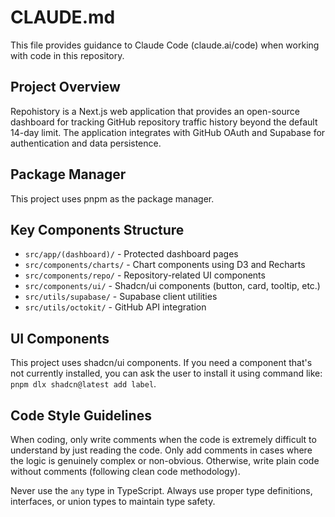 # CLAUDE.md

This file provides guidance to Claude Code (claude.ai/code) when working with code in this repository.

## Project Overview

Repohistory is a Next.js web application that provides an open-source dashboard for tracking GitHub repository traffic history beyond the default 14-day limit. The application integrates with GitHub OAuth and Supabase for authentication and data persistence.

## Package Manager

This project uses pnpm as the package manager.

## Key Components Structure

- `src/app/(dashboard)/` - Protected dashboard pages
- `src/components/charts/` - Chart components using D3 and Recharts
- `src/components/repo/` - Repository-related UI components
- `src/components/ui/` - Shadcn/ui components (button, card, tooltip, etc.)
- `src/utils/supabase/` - Supabase client utilities
- `src/utils/octokit/` - GitHub API integration

## UI Components

This project uses shadcn/ui components. If you need a component that's not currently installed, you can ask the user to install it using command like: `pnpm dlx shadcn@latest add label`.

## Code Style Guidelines

When coding, only write comments when the code is extremely difficult to understand by just reading the code. Only add comments in cases where the logic is genuinely complex or non-obvious. Otherwise, write plain code without comments (following clean code methodology).

Never use the `any` type in TypeScript. Always use proper type definitions, interfaces, or union types to maintain type safety.
